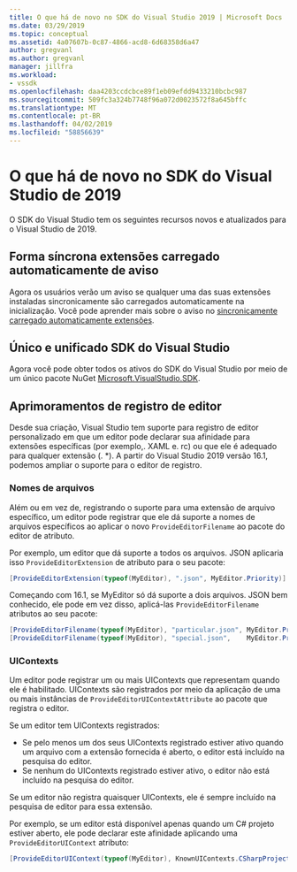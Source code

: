 ```yaml
---
title: O que há de novo no SDK do Visual Studio 2019 | Microsoft Docs
ms.date: 03/29/2019
ms.topic: conceptual
ms.assetid: 4a07607b-0c87-4866-acd8-6d68358d6a47
author: gregvanl
ms.author: gregvanl
manager: jillfra
ms.workload:
- vssdk
ms.openlocfilehash: daa4203ccdcbce89f1eb09efdd9433210bcbc987
ms.sourcegitcommit: 509fc3a324b7748f96a072d0023572f8a645bffc
ms.translationtype: MT
ms.contentlocale: pt-BR
ms.lasthandoff: 04/02/2019
ms.locfileid: "58856639"
---
```

# <a name="whats-new-in-the-visual-studio-2019-sdk"></a>O que há de novo no SDK do Visual Studio de 2019

O SDK do Visual Studio tem os seguintes recursos novos e atualizados para o Visual Studio de 2019.

## <a name="synchronously-autoloaded-extensions-warning"></a>Forma síncrona extensões carregado automaticamente de aviso

Agora os usuários verão um aviso se qualquer uma das suas extensões instaladas sincronicamente são carregados automaticamente na inicialização. Você pode aprender mais sobre o aviso no [sincronicamente carregado automaticamente extensões](synchronously-autoloaded-extensions.md).

## <a name="single-unified-visual-studio-sdk"></a>Único e unificado SDK do Visual Studio

Agora você pode obter todos os ativos do SDK do Visual Studio por meio de um único pacote NuGet [Microsoft.VisualStudio.SDK](https://www.nuget.org/packages/microsoft.visualstudio.sdk).

## <a name="editor-registration-enhancements"></a>Aprimoramentos de registro de editor

Desde sua criação, Visual Studio tem suporte para registro de editor personalizado em que um editor pode declarar sua afinidade para extensões específicas (por exemplo,. XAML e. rc) ou que ele é adequado para qualquer extensão (. *). A partir do Visual Studio 2019 versão 16.1, podemos ampliar o suporte para o editor de registro.

### <a name="filenames"></a>Nomes de arquivos

Além ou em vez de, registrando o suporte para uma extensão de arquivo específico, um editor pode registrar que ele dá suporte a nomes de arquivos específicos ao aplicar o novo `ProvideEditorFilename` ao pacote do editor de atributo.

Por exemplo, um editor que dá suporte a todos os arquivos. JSON aplicaria isso `ProvideEditorExtension` de atributo para o seu pacote:

```cs
[ProvideEditorExtension(typeof(MyEditor), ".json", MyEditor.Priority)]
```

Começando com 16.1, se MyEditor só dá suporte a dois arquivos. JSON bem conhecido, ele pode em vez disso, aplicá-las `ProvideEditorFilename` atributos ao seu pacote:

```cs
[ProvideEditorFilename(typeof(MyEditor), "particular.json", MyEditor.Priority)]
[ProvideEditorFilename(typeof(MyEditor), "special.json",    MyEditor.Priority)]
```

### <a name="uicontexts"></a>UIContexts

Um editor pode registrar um ou mais UIContexts que representam quando ele é habilitado. UIContexts são registrados por meio da aplicação de uma ou mais instâncias de `ProvideEditorUIContextAttribute` ao pacote que registra o editor.

Se um editor tem UIContexts registrados:

- Se pelo menos um dos seus UIContexts registrado estiver ativo quando um arquivo com a extensão fornecida é aberto, o editor está incluído na pesquisa do editor.
- Se nenhum do UIContexts registrado estiver ativo, o editor não está incluído na pesquisa do editor.

Se um editor não registra quaisquer UIContexts, ele é sempre incluído na pesquisa de editor para essa extensão.

Por exemplo, se um editor está disponível apenas quando um C# projeto estiver aberto, ele pode declarar este afinidade aplicando uma `ProvideEditorUIContext` atributo:

```cs
[ProvideEditorUIContext(typeof(MyEditor), KnownUIContexts.CSharpProjectContext)]
```